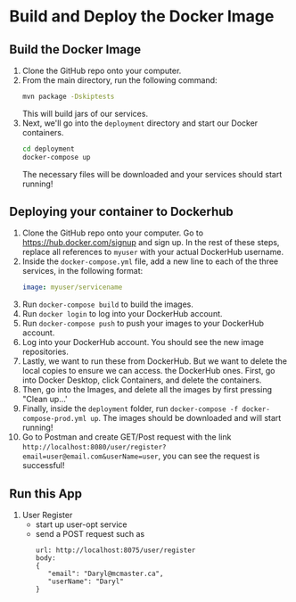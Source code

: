 # Build and Deploy the Docker Image

## Build the Docker Image

1. Clone the GitHub repo onto your computer.
2. From the main directory, run the following command:
   ```bash
   mvn package -Dskiptests
   ```
   This will build jars of our services.
3. Next, we'll go into the `deployment` directory and start our Docker containers.
   ```bash
   cd deployment
   docker-compose up
   ```
   The necessary files will be downloaded and your services should start running!

## Deploying your container to Dockerhub

1. Clone the GitHub repo onto your computer. Go to https://hub.docker.com/signup and sign up. In the rest of these
   steps, replace
   all references to `myuser` with your actual DockerHub username.
2. Inside the `docker-compose.yml` file, add a new line to each of the three services, in the following
   format:
   ```yml
   image: myuser/servicename
   ```
3. Run `docker-compose build` to build the images.
2. Run `docker login` to log into your DockerHub account.
3. Run `docker-compose push` to push your images to your DockerHub account.
4. Log into your DockerHub account. You should see the new image repositories.
5. Lastly, we want to run these from DockerHub. But we want to delete the local copies to ensure we can access.
   the DockerHub ones. First, go into Docker Desktop, click Containers, and delete the containers.
6. Then, go into the Images, and delete all the images by first pressing "Clean up...'
7. Finally, inside the `deployment` folder, run `docker-compose -f docker-compose-prod.yml up`. The images should be
   downloaded and will start running!
8. Go to Postman and create GET/Post request with the
   link `http://localhost:8080/user/register?email=user@email.com&userName=user`, you can see the request is successful!

## Run this App
1. User Register
   - start up user-opt service
   - send a POST request such as
     ```
     url: http://localhost:8075/user/register
     body:
     {
        "email": "Daryl@mcmaster.ca",
        "userName": "Daryl"
     }
     ```